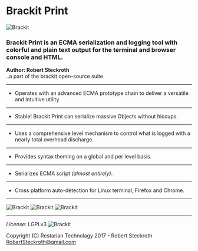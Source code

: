 # **Brackit Print**
![Brackit](https://raw.githubusercontent.com/restarian/brackit/master/Open_source/doc/image/Brackit_icon_250px.png)

### Brackit Print is an ECMA serialization and logging tool with colorful and plain text output for the terminal and browser console and HTML.
**Author: Robert Steckroth**  
..a part of the brackit open-source suite
__________

- Operates with an advanced ECMA prototype chain to deliver a versatile and intuitive utility.
-----

- Stable! Brackit Print can serialize massive Objects without hiccups.
-----

- Uses a comprehensive level mechanism to control what is logged with a nearly total overhead discharge.
-----

- Provides syntax theming on a global and per level basis.
-----

- Serializes ECMA script *(almost entirely)*.
-----

- Cross platform auto-detection for Linux terminal, Firefox and Chrome.
-----

![Brackit](https://bitbucket.org/surgemcgee/brackit_print/raw/master/docs/images/terminal_pic_1.jpg)
![Brackit](https://bitbucket.org/surgemcgee/brackit_print/raw/master/docs/images/browser_pic_1.jpg)
![Brackit](https://bitbucket.org/surgemcgee/brackit_print/raw/master/docs/images/browser_pic_3.jpg)

__________

*License*: LGPLv3
![Brackit](https://raw.githubusercontent.com/restarian/brackit/master/Open_source/doc/image/lgplv3-147x51.png)

Copyright (C) Restarian Technolagy 2017 - Robert Steckroth <RobertSteckroth@gmail.com>
